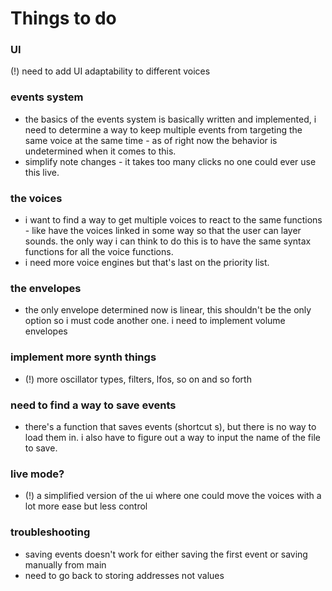 # Things to do

### UI
(!) need to add UI adaptability to different voices

### events system
- the basics of the events system is basically written and implemented, i need to determine a way to keep multiple events from targeting the same voice at the same time - as of right now the behavior is undetermined when it comes to this. 
- simplify note changes - it takes too many clicks no one could ever use this live. 

### the voices
- i want to find a way to get multiple voices to react to the same functions - like have the voices linked in some way so that the user can layer sounds. the only way i can think to do this is to have the same syntax functions for all the voice functions. 
- i need more voice engines but that's last on the priority list. 

### the envelopes
- the only envelope determined now is linear, this shouldn't be the only option so i must code another one. i need to implement volume envelopes 

### implement more synth things 
- (!) more oscillator types, filters, lfos, so on and so forth

### need to find a way to save events 
- there's a function that saves events (shortcut s), but there is no way to load them in. i also have to figure out a way to input the name of the file to save. 

### live mode? 
- (!) a simplified version of the ui where one could move the voices with a lot more ease but less control

### troubleshooting
- saving events doesn't work for either saving the first event or saving manually from main
- need to go back to storing addresses not values 

